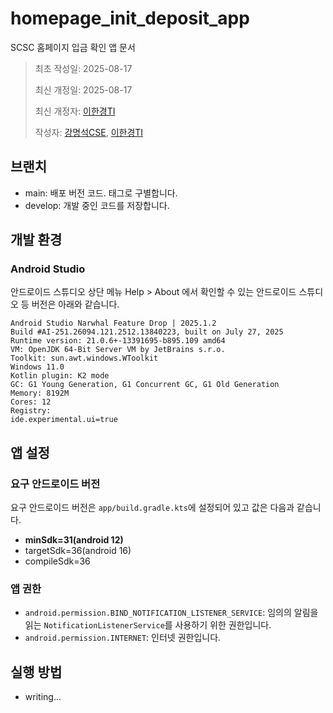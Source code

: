 # homepage_init_deposit_app

SCSC 홈페이지 입금 확인 앱 문서

> 최초 작성일: 2025-08-17
>
> 최신 개정일: 2025-08-17
>
> 최신 개정자: [이한경TI]()
>
> 작성자: [강명석CSE](mailto:tomskang@naver.com), [이한경TI]()

## 브랜치

- main: 배포 버전 코드. 태그로 구별합니다.
- develop: 개발 중인 코드를 저장합니다.

## 개발 환경

### Android Studio

안드로이드 스튜디오 상단 메뉴 Help > About 에서 확인할 수 있는 안드로이드 스튜디오 등 버전은 아래와 같습니다.

```
Android Studio Narwhal Feature Drop | 2025.1.2
Build #AI-251.26094.121.2512.13840223, built on July 27, 2025
Runtime version: 21.0.6+-13391695-b895.109 amd64
VM: OpenJDK 64-Bit Server VM by JetBrains s.r.o.
Toolkit: sun.awt.windows.WToolkit
Windows 11.0
Kotlin plugin: K2 mode
GC: G1 Young Generation, G1 Concurrent GC, G1 Old Generation
Memory: 8192M
Cores: 12
Registry:
ide.experimental.ui=true
```

## 앱 설정

### 요구 안드로이드 버전

요구 안드로이드 버전은 `app/build.gradle.kts`에 설정되어 있고 값은 다음과 같습니다.

- **minSdk=31(android 12)**
- targetSdk=36(android 16)
- compileSdk=36

### 앱 권한

- `android.permission.BIND_NOTIFICATION_LISTENER_SERVICE`: 임의의 알림을 읽는 `NotificationListenerService`를
  사용하기 위한 권한입니다.
- `android.permission.INTERNET`: 인터넷 권한입니다.

## 실행 방법

- writing...
